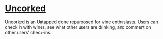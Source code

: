 # [Uncorked](https://wine-uncorked.herokuapp.com/)

Uncorked is an Untapped clone repurposed for wine enthusiasts.  Users can check in with wines, see what other users are 
drinking, and comment on other users’ check-ins.

